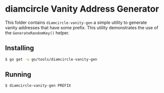 # diamcircle Vanity Address Generator

This folder contains `diamcircle-vanity-gen` a simple utility to generate vanity addresses that have some prefix.  This utility demonstrates the use of the
`GenerateRandomKey()` helper.

## Installing

```bash
$ go get -u go/tools/diamcircle-vanity-gen
```

## Running

```bash
$ diamcircle-vanity-gen PREFIX
```
